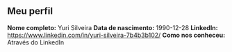 Meu perfil
-------

**Nome completo:** Yuri Silveira 
**Data de nascimento:** 1990-12-28
**LinkedIn:** https://www.linkedin.com/in/yuri-silveira-7b4b3b102/
**Como nos conheceu:** Através do LinkedIn
